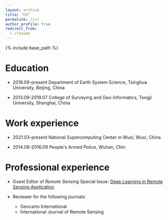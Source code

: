 ```yaml
---
layout: archive
title: "CV"
permalink: /cv/
author_profile: true
redirect_from:
  - /resume
---
```


{% include base_path %}

Education
======
* 2019.09-present Department of Earth System Science, Tsinghua University, Beijing, China

* 2013.09-2019.07 College of Surveying and Geo-Informatics, Tongji University, Shanghai, China

Work experience
======
* 2021.03-present National Supercomputing Center in Wuxi, Wuxi, China

* 2014.09-2016.09 People's Armed Police, Wuhan, Chin

  
Professional experience
======
* Guest Editor of _Remote Sensing_ Special Issue: [Deep Learning in Remote Sensing Application](https://www.mdpi.com/journal/remotesensing/special_issues/RS_deeplearning)

* Reviewer for the following journals:
  * Geocarto International
  * International Journal of Remote Sensing
